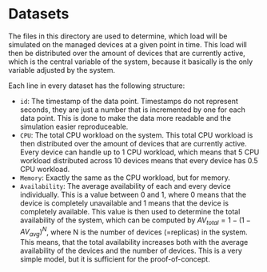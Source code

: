 # Datasets

The files in this directory are used to determine, which load will be simulated on the managed devices at a given point in time. This load will then be distributed over the amount of devices that are currently active, which is the central variable of the system, because it basically is the only variable adjusted by the system.

Each line in every dataset has the following structure:
- `id`: The timestamp of the data point. Timestamps do not represent seconds, they are just a number that is incremented by one for each data point. This is done to make the data more readable and the simulation easier reproduceable.
- `CPU`: The total CPU workload on the system. This total CPU workload is then distributed over the amount of devices that are currently active. Every device can handle up to 1 CPU workload, which means that 5 CPU workload distributed across 10 devices means that every device has 0.5 CPU workload.
- `Memory`: Exactly the same as the CPU workload, but for memory.
- `Availability`: The average availability of each and every device individually. This is a value between 0 and 1, where 0 means that the device is completely unavailable and 1 means that the device is completely available. This value is then used to determine the total availability of the system, which can be computed by $AV_{total} = 1 - (1 - AV_{avg})^N$, where N is the number of devices (=replicas) in the system. This means, that the total availability increases both with the average availability of the devices and the number of devices. This is a very simple model, but it is sufficient for the proof-of-concept.